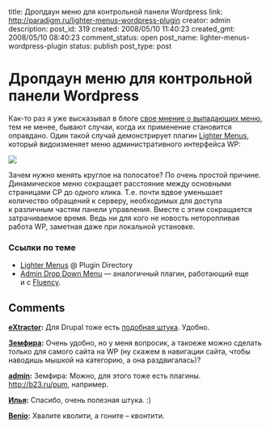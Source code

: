 title: Дропдаун меню для контрольной панели Wordpress
link: http://paradigm.ru/lighter-menus-wordpress-plugin
creator: admin
description: 
post_id: 319
created: 2008/05/10 11:40:23
created_gmt: 2008/05/10 08:40:23
comment_status: open
post_name: lighter-menus-wordpress-plugin
status: publish
post_type: post

# Дропдаун меню для контрольной панели Wordpress

Как-то раз я уже высказывал в блоге [свое мнение о выпадающих меню](/2008/03/31/delicious-previe/), тем не менее, бывают случаи, когда их применение становится оправдано. Один такой случай демонстрирует плагин [Lighter Menus](http://b23.ru/pqt), который видоизменяет меню административного интерфейса WP:

![](/;-\)/2008/05/lighter-admin-drop-menus.png)

Зачем нужно менять круглое на полосатое? По очень простой причине. Динамическое меню сокращает расстояние между основными страницами CP до одного клика. Т.е. почти вдвое уменьшает количество обращений к серверу, необходимых для доступа к различным частям панели управления. Вместе с этим сокращается затрачиваемое время. Ведь ни для кого не новость неторопливая работа WP, заметная даже при локальной установке.

### Ссылки по теме

  * [Lighter Menus](http://b23.ru/pqt) @ Plugin Directory
  * [Admin Drop Down Menu](http://b23.ru/pqo) — аналогичный плагин, работающий еще и с [Fluency](/2008/03/21/wp25-admin-color-schemes/).

## Comments

**[eXtractor](#722 "2008/05/10 14:39:35"):** Для Drupal тоже есть [подобная штука](http://drupal.org/project/admin_menu). Удобно.

**[Земфира](#730 "2008/05/11 08:22:02"):** Очень удобно, но у меня вопросик, а такоеже можно сделать только для самого сайта на WP (ну скажем в навигации сайта, чтобы наводишь мышкой на категорию, а она раздвигалась)?

**[admin](#731 "2008/05/11 13:37:03"):** Земфира: Можно, для этого тоже есть плагины. http://b23.ru/pum, например.

**[Илья](#734 "2008/05/11 23:09:56"):** Спасибо, очень полезная штука. :)

**[Benio](#765 "2008/05/16 04:49:29"):** Хвалите кволити, а гоните – квонтити.

